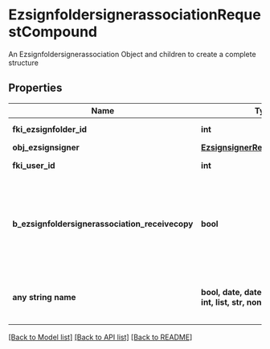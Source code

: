 # EzsignfoldersignerassociationRequestCompound

An Ezsignfoldersignerassociation Object and children to create a complete structure

## Properties
Name | Type | Description | Notes
------------ | ------------- | ------------- | -------------
**fki_ezsignfolder_id** | **int** | The unique ID of the Ezsignfolder | 
**obj_ezsignsigner** | [**EzsignsignerRequestCompound**](EzsignsignerRequestCompound.md) |  | [optional] 
**fki_user_id** | **int** | The unique ID of the User | [optional] 
**b_ezsignfoldersignerassociation_receivecopy** | **bool** | If this flag is true. The signatory will receive a copy of every signed Ezsigndocument even if it ain&#39;t required to sign the document. | [optional] 
**any string name** | **bool, date, datetime, dict, float, int, list, str, none_type** | any string name can be used but the value must be the correct type | [optional]

[[Back to Model list]](../README.md#documentation-for-models) [[Back to API list]](../README.md#documentation-for-api-endpoints) [[Back to README]](../README.md)


